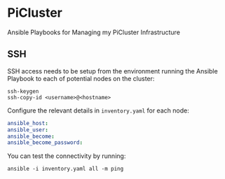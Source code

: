 # PiCluster
Ansible Playbooks for Managing my PiCluster Infrastructure

## SSH
SSH access needs to be setup from the environment running the Ansible Playbook to each of potential nodes on the cluster:
```shell
ssh-keygen
ssh-copy-id <username>@<hostname>
```
Configure the relevant details in `inventory.yaml` for each node:
```yaml
ansible_host:
ansible_user:
ansible_become:
ansible_become_password:
```
You can test the connectivity by running:
```shell
ansible -i inventory.yaml all -m ping
```
